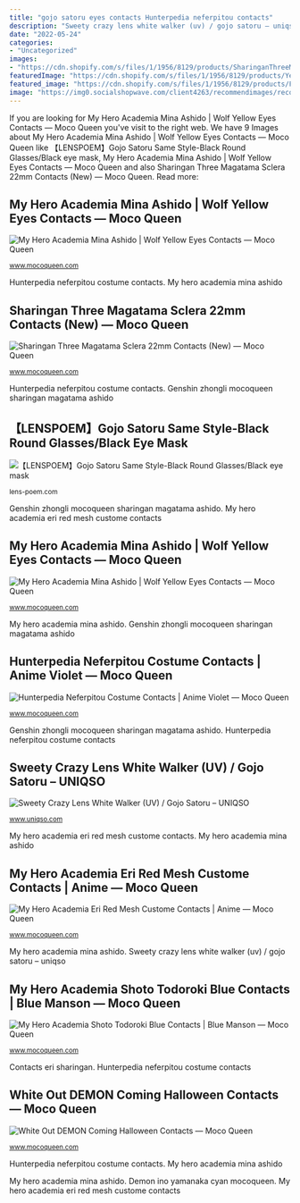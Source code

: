 ```yaml
---
title: "gojo satoru eyes contacts Hunterpedia neferpitou contacts"
description: "Sweety crazy lens white walker (uv) / gojo satoru – uniqso"
date: "2022-05-24"
categories:
- "Uncategorized"
images:
- "https://cdn.shopify.com/s/files/1/1956/8129/products/SharinganThreeMagatamaSclera22mmLenses_1200x1200.jpg?v=1629705588"
featuredImage: "https://cdn.shopify.com/s/files/1/1956/8129/products/Yellowwerewolf_525a8634-18eb-43d6-9525-bfc4fb6e6181_798x798.jpg?v=1614070872"
featured_image: "https://cdn.shopify.com/s/files/1/1956/8129/products/F126RedmeshR_800x800.jpg?v=1618197714"
image: "https://img0.socialshopwave.com/client4263/recommendimages/recommend11209_p5d866b319f2c8.jpg"
---
```


If you are looking for My Hero Academia Mina Ashido | Wolf Yellow Eyes Contacts — Moco Queen you've visit to the right web. We have 9 Images about My Hero Academia Mina Ashido | Wolf Yellow Eyes Contacts — Moco Queen like 【LENSPOEM】Gojo Satoru Same Style-Black Round Glasses/Black eye mask, My Hero Academia Mina Ashido | Wolf Yellow Eyes Contacts — Moco Queen and also Sharingan Three Magatama Sclera 22mm Contacts (New) — Moco Queen. Read more:

## My Hero Academia Mina Ashido | Wolf Yellow Eyes Contacts — Moco Queen

![My Hero Academia Mina Ashido | Wolf Yellow Eyes Contacts — Moco Queen](https://cdn.shopify.com/s/files/1/1956/8129/products/My-hero-academy-1_1277x798.jpg?v=1626706915 "Genshin zhongli mocoqueen sharingan magatama ashido")

<small>www.mocoqueen.com</small>

Hunterpedia neferpitou costume contacts. My hero academia mina ashido

## Sharingan Three Magatama Sclera 22mm Contacts (New) — Moco Queen

![Sharingan Three Magatama Sclera 22mm Contacts (New) — Moco Queen](https://cdn.shopify.com/s/files/1/1956/8129/products/SharinganThreeMagatamaSclera22mmLenses_1200x1200.jpg?v=1629705588 "White out demon coming halloween contacts — moco queen")

<small>www.mocoqueen.com</small>

Hunterpedia neferpitou costume contacts. Genshin zhongli mocoqueen sharingan magatama ashido

## 【LENSPOEM】Gojo Satoru Same Style-Black Round Glasses/Black Eye Mask

![【LENSPOEM】Gojo Satoru Same Style-Black Round Glasses/Black eye mask](https://cdn.shopify.com/s/files/1/0447/2314/2805/products/lADPBE1XfvbzWZnNArLNArI_690_690_800x.jpg?v=1627638589 "Sharingan three magatama sclera 22mm contacts (new) — moco queen")

<small>lens-poem.com</small>

Genshin zhongli mocoqueen sharingan magatama ashido. My hero academia eri red mesh custome contacts

## My Hero Academia Mina Ashido | Wolf Yellow Eyes Contacts — Moco Queen

![My Hero Academia Mina Ashido | Wolf Yellow Eyes Contacts — Moco Queen](https://cdn.shopify.com/s/files/1/1956/8129/products/Yellowwerewolf_525a8634-18eb-43d6-9525-bfc4fb6e6181_798x798.jpg?v=1614070872 "White out demon coming halloween contacts — moco queen")

<small>www.mocoqueen.com</small>

My hero academia mina ashido. Genshin zhongli mocoqueen sharingan magatama ashido

## Hunterpedia Neferpitou Costume Contacts | Anime Violet — Moco Queen

![Hunterpedia Neferpitou Costume Contacts | Anime Violet — Moco Queen](https://cdn.shopify.com/s/files/1/1956/8129/products/AnimeViolet_798x798.jpg?v=1624952072 "My hero academia mina ashido")

<small>www.mocoqueen.com</small>

Genshin zhongli mocoqueen sharingan magatama ashido. Hunterpedia neferpitou costume contacts

## Sweety Crazy Lens White Walker (UV) / Gojo Satoru – UNIQSO

![Sweety Crazy Lens White Walker (UV) / Gojo Satoru – UNIQSO](https://img0.socialshopwave.com/client4263/recommendimages/recommend11209_p5d866b319f2c8.jpg "Sharingan three magatama sclera 22mm contacts (new) — moco queen")

<small>www.uniqso.com</small>

My hero academia eri red mesh custome contacts. My hero academia mina ashido

## My Hero Academia Eri Red Mesh Custome Contacts | Anime — Moco Queen

![My Hero Academia Eri Red Mesh Custome Contacts | Anime — Moco Queen](https://cdn.shopify.com/s/files/1/1956/8129/products/F126RedmeshR_800x800.jpg?v=1618197714 "Hunterpedia neferpitou costume contacts")

<small>www.mocoqueen.com</small>

My hero academia mina ashido. Sweety crazy lens white walker (uv) / gojo satoru – uniqso

## My Hero Academia Shoto Todoroki Blue Contacts | Blue Manson — Moco Queen

![My Hero Academia Shoto Todoroki Blue Contacts | Blue Manson — Moco Queen](https://cdn.shopify.com/s/files/1/1956/8129/products/20210729103906_798x798.jpg?v=1629040527 "Demon ino yamanaka cyan mocoqueen")

<small>www.mocoqueen.com</small>

Contacts eri sharingan. Hunterpedia neferpitou costume contacts

## White Out DEMON Coming Halloween Contacts — Moco Queen

![White Out DEMON Coming Halloween Contacts — Moco Queen](https://cdn.shopify.com/s/files/1/1956/8129/products/WhiteOut_120d1724-b9a5-4c40-af4f-d060548fbe21_700x700.jpg?v=1625192062 "Demon ino yamanaka cyan mocoqueen")

<small>www.mocoqueen.com</small>

Hunterpedia neferpitou costume contacts. My hero academia mina ashido

My hero academia mina ashido. Demon ino yamanaka cyan mocoqueen. My hero academia eri red mesh custome contacts
